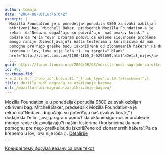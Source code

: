 ```yaml
---
author: tomaja
date: "2004-08-03T16:46:04Z"
excerpt: |
  Mozilla Foundation je u ponedeljak ponudila $500 za svaki ozbiljan
  otkriveni bag. Mitchell Baker, predsednik Mozilla Foundation-a je
  rekao  da"Nedavni dogaÄ‘aju su potvrÄ‘uju  naš ovakav korak," i
  dodaje da ?e im "ovaj program pomo?i da uklone sigurnosne probleme
  mnogo ranije dozovoljavaju?i našim testerima i korisnicima da nam
  pomognu pre nego greške budu iskoriš?ene od zlonamernih hakera".Pa da
  krenemo u lov, lova nije loša :). <a target="_blank"
  href="http://zdnet.com.com/2100-1105_2-5293659.html">Detaljnije</a>
  ...
guid: https://forum.linuxo.org/2004/08/03/mozilla-nudi-nagradu-za-otkrivanje-bagova/
id: 495
tc-thumb-fld:
- a:2:{s:9:"_thumb_id";b:0;s:11:"_thumb_type";s:10:"attachment";}
title: Mozilla nudi nagradu za otkrivanje bagova
url: /mozilla-nudi-nagradu-za-otkrivanje-bagova/
---
```

Mozilla Foundation je u ponedeljak ponudila $500 za svaki ozbiljan  
otkriveni bag. Mitchell Baker, predsednik Mozilla Foundation-a je  
rekao da&#8220;Nedavni dogaÄ‘aju su potvrÄ‘uju naš ovakav korak,&#8220; i  
dodaje da ?e im &#8222;ovaj program pomo?i da uklone sigurnosne probleme  
mnogo ranije dozovoljavaju?i našim testerima i korisnicima da nam  
pomognu pre nego greške budu iskoriš?ene od zlonamernih hakera&#8220;.Pa da  
krenemo u lov, lova nije loša :). <a target="_blank"
href="http://zdnet.com.com/2100-1105_2-5293659.html">Detaljnije</a>  
&#8230; <!--break-->

[Креирај тему форума везану за овај текст](https://linuxo.org/nova-tema-na-forumu/?se_pid=495)